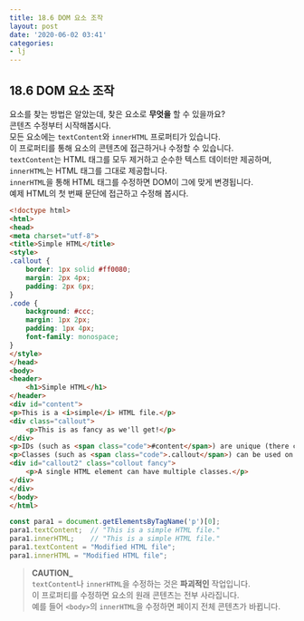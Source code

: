 ```yaml
---
title: 18.6 DOM 요소 조작
layout: post
date: '2020-06-02 03:41'
categories:
- lj
---
```


## 18.6 DOM 요소 조작

요소를 찾는 방법은 알았는데, 찾은 요소로 **무엇을** 할 수 있을까요?  
콘텐츠 수정부터 시작해봅시다.  
모든 요소에는 `textContent`와 `innerHTML` 프로퍼티가 있습니다.  
이 프로퍼티를 통해 요소의 콘텐츠에 접근하거나 수정할 수 있습니다.  
`textContent`는 HTML 태그를 모두 제거하고 순수한 텍스트 데이터만 제공하며, `innerHTML`는 HTML 태그를 그대로 제공합니다.  
`innerHTML`을 통해 HTML 태그를 수정하면 DOM이 그에 맞게 변경됩니다.  
예제 HTML의 첫 번째 문단에 접근하고 수정해 봅시다.

```html
<!doctype html>
<html>
<head>
<meta charset="utf-8">
<title>Simple HTML</title>
<style>
.callout {
    border: 1px solid #ff0080;
    margin: 2px 4px;
    padding: 2px 6px;
}
.code {
    background: #ccc;
    margin: 1px 2px;
    padding: 1px 4px;
    font-family: monospace;
}
</style>
</head>
<body>
<header>
    <h1>Simple HTML</h1>
</header>
<div id="content">
<p>This is a <i>simple</i> HTML file.</p>
<div class="callout">
    <p>This is as fancy as we'll get!</p>
</div>
<p>IDs (such as <span class="code">#content</span>) are unique (there can only be one per page).</p>
<p>Classes (such as <span class="code">.callout</span>) can be used on many elements.</p>
<div id="callout2" class="collout fancy">
    <p>A single HTML element can have multiple classes.</p>
</div>
</div>
</body>
</html>
```

```javascript
const para1 = document.getElementsByTagName('p')[0];
para1.textContent;  // "This is a simple HTML file."
para1.innerHTML;    // "This is a simple HTML file."
para1.textContent = "Modified HTML file";
para1.innerHTML = "Modified HTML file";
```

>**CAUTION_**  
>`textContent`나 `innerHTML`을 수정하는 것은 **파괴적인** 작업입니다.  
>이 프로퍼티를 수정하면 요소의 원래 콘텐츠는 전부 사라집니다.  
>예를 들어 `<body>`의 `innerHTML`을 수정하면 페이지 전체 콘텐츠가 바뀝니다. 













